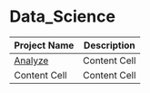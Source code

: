 # Data_Science
| Project Name  | Description |
| ------------- | ------------- |
| [Analyze](https://github.com/feldmansasha/Data_Science/blob/main/01.%20Analyze.ipynb)  | Content Cell  |
| Content Cell  | Content Cell  |
